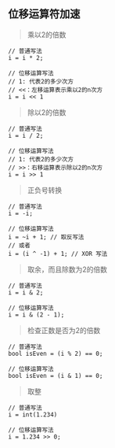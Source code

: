 ## 位移运算符加速

> 乘以2的倍数

```
// 普通写法
i = i * 2;

// 位移运算写法
// 1: 代表2的多少次方
// <<：左移运算表示乘以2的n次方
i = i << 1
```

> 除以2的倍数

```
// 普通写法
i = i / 2;

// 位移运算写法
// 1: 代表2的多少次方
// >>：右移运算表示除以2的n次方
i = i >> 1
```

> 正负号转换

```
// 普通写法
i = -i;

// 位移运算写法
i = ~i + 1; // 取反写法
// 或者
i = (i ^ -1) + 1; // XOR 写法
```

> 取余，而且除数为2的倍数

```
// 普通写法
i = i & 2;

// 位移运算写法
i = i & (2 - 1);
```

> 检查正数是否为2的倍数

```
// 普通写法
bool isEven = (i % 2) == 0;

// 位移运算写法
bool isEven = (i & 1) == 0;
```

> 取整

```
// 普通写法
i = int(1.234)

// 位移运算写法
i = 1.234 >> 0;
```



